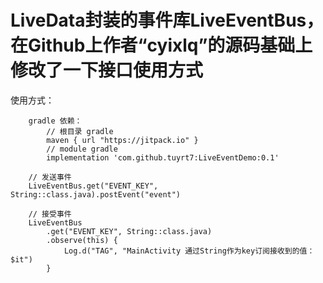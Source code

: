 # LiveData封装的事件库LiveEventBus，在Github上作者“cyixlq”的源码基础上修改了一下接口使用方式

使用方式：
```
    gradle 依赖：
        // 根目录 gradle
        maven { url "https://jitpack.io" }
        // module gradle
        implementation 'com.github.tuyrt7:LiveEventDemo:0.1'

    // 发送事件
    LiveEventBus.get("EVENT_KEY", String::class.java).postEvent("event")

    // 接受事件
    LiveEventBus
        .get("EVENT_KEY", String::class.java)
        .observe(this) {
            Log.d("TAG", "MainActivity 通过String作为key订阅接收到的值：$it")
        }

```